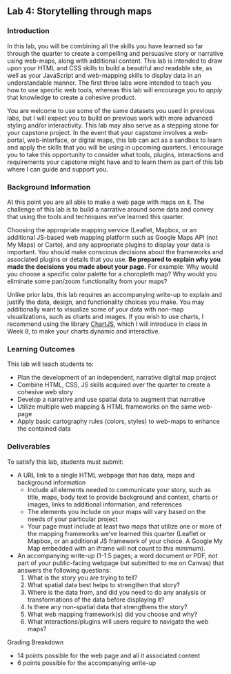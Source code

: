 ## Lab 4: Storytelling through maps

### Introduction
In this lab, you will be combining all the skills you have learned so far through the quarter to create a compelling and persuasive story or narrative using web-maps, along with additional content. This lab is intended to draw upon your HTML and CSS skills to build a beautiful and readable site, as well as your JavaScript and web-mapping skills to display data in an understandable manner. The first three labs were intended to teach you how to use specific web tools, whereas this lab will encourage you to *apply* that knowledge to create a cohesive product. 

You are welcome to use some of the same datasets you used in previous labs, but I will expect you to build on previous work with more advanced styling and/or interactivity. This lab may also serve as a stepping stone for your capstone project. In the event that your capstone involves a web-portal, web-interface, or digital maps, this lab can act as a sandbox to learn and apply the skills that you will be using in upcoming quarters. I encourage you to take this opportunity to consider what tools, plugins, interactions and requirements your capstone might have and to learn them as part of this lab where I can guide and support you. 

### Background Information
At this point you are all able to make a web page with maps on it. The challenge of this lab is to build a narrative around some data and convey that using the tools and techniques we’ve learned this quarter. 

Choosing the appropriate mapping service (Leaflet, Mapbox, or an additional JS-based web mapping platform such as Google Maps API (not My Maps) or Carto), and any appropriate plugins to display your data is important. You should make conscious decisions about the frameworks and associated plugins or details that you use. **Be prepared to explain why you made the decisions you made about your page.** For example: Why would you choose a specific color palette for a choropleth map? Why would you eliminate some pan/zoom functionality from your maps? 

Unlike prior labs, this lab requires an accompanying write-up to explain and justify the data, design, and functionality choices you make. You may additionally want to visualize some of your data with non-map visualizations, such as charts and images. If you wish to use charts, I recommend using the library [ChartJS](https://www.chartjs.org/), which I will introduce in class in Week 8, to make your charts dynamic and interactive. 

### Learning Outcomes
This lab will teach students to: 
* Plan the development of an independent, narrative digital map project
* Combine HTML, CSS, JS skills acquired over the quarter to create a cohesive web story
* Develop a narrative and use spatial data to augment that narrative
* Utilize multiple web mapping & HTML frameworks on the same web-page
* Apply basic cartography rules (colors, styles) to web-maps to enhance the contained data

### Deliverables
To satisfy this lab, students must submit: 
* A URL link to a single HTML webpage that has data, maps and background information
  * Include all elements needed to communicate your story, such as title, maps, body text to provide background and context, charts or images, links to additional information, and references
  * The elements you include on your maps will vary based on the needs of your particular project
  * Your page must include at least two maps that utilize one or more of the mapping frameworks we’ve learned this quarter (Leaflet or Mapbox, or an additional JS framework of your choice. A Google My Map embedded with an iframe will not count to this minimum). 
* An accompanying write-up (1-1.5 pages; a word document or PDF, not part of your public-facing webpage but submitted to me on Canvas) that answers the following questions: 
  1.	What is the story you are trying to tell?
  2.	What spatial data best helps to strengthen that story?
  3.	Where is the data from, and did you need to do any analysis or transformations of the data before displaying it?
  4.	Is there any non-spatial data that strengthens the story?
  5.	What web mapping framework(s) did you choose and why?
  6.	What interactions/plugins will users require to navigate the web maps?

Grading Breakdown
* 14 points possible for the web page and all it associated content
* 6 points possible for the accompanying write-up

